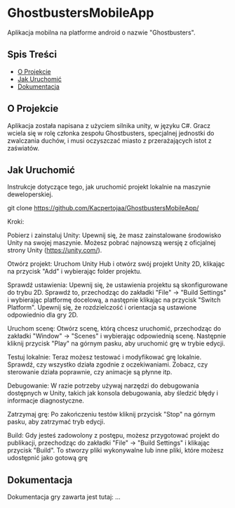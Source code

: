 # GhostbustersMobileApp

Aplikacja mobilna na platforme android o nazwie "Ghostbusters".

## Spis Treści

- [O Projekcie](#o-projekcie)
- [Jak Uruchomić](#jak-uruchomić)
- [Dokumentacja](#dokumentacja)

## O Projekcie
Aplikacja została napisana z użyciem silnika unity, w języku C#. 
Gracz wciela się w rolę członka zespołu Ghostbusters, specjalnej jednostki do zwalczania duchów, i musi oczyszczać miasto z przerażających istot z zaświatów.

## Jak Uruchomić
Instrukcje dotyczące tego, jak uruchomić projekt lokalnie na maszynie deweloperskiej.

git clone https://github.com/Kacpertojaa/GhostbustersMobileApp/

Kroki:

Pobierz i zainstaluj Unity:
Upewnij się, że masz zainstalowane środowisko Unity na swojej maszynie. Możesz pobrać najnowszą wersję z oficjalnej strony Unity (https://unity.com/).

Otwórz projekt:
Uruchom Unity Hub i otwórz swój projekt Unity 2D, klikając na przycisk "Add" i wybierając folder projektu.

Sprawdź ustawienia:
Upewnij się, że ustawienia projektu są skonfigurowane do trybu 2D. Sprawdź to, przechodząc do zakładki "File" -> "Build Settings" i wybierając platformę docelową, a następnie klikając na przycisk "Switch Platform". Upewnij się, że rozdzielczość i orientacja są ustawione odpowiednio dla gry 2D.

Uruchom scenę:
Otwórz scenę, którą chcesz uruchomić, przechodząc do zakładki "Window" -> "Scenes" i wybierając odpowiednią scenę. Następnie kliknij przycisk "Play" na górnym pasku, aby uruchomić grę w trybie edycji.

Testuj lokalnie:
Teraz możesz testować i modyfikować grę lokalnie. Sprawdź, czy wszystko działa zgodnie z oczekiwaniami. Zobacz, czy sterowanie działa poprawnie, czy animacje są płynne itp.

Debugowanie:
W razie potrzeby używaj narzędzi do debugowania dostępnych w Unity, takich jak konsola debugowania, aby śledzić błędy i informacje diagnostyczne.

Zatrzymaj grę:
Po zakończeniu testów kliknij przycisk "Stop" na górnym pasku, aby zatrzymać tryb edycji.

Build:
Gdy jesteś zadowolony z postępu, możesz przygotować projekt do publikacji, przechodząc do zakładki "File" -> "Build Settings" i klikając przycisk "Build". To stworzy pliki wykonywalne lub inne pliki, które możesz udostępnić jako gotową grę

## Dokumentacja
Dokumentacja gry zawarta jest tutaj:
...

 
